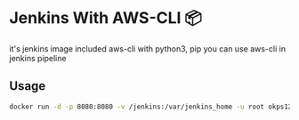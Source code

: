 # Jenkins With AWS-CLI 📦

it's jenkins image included aws-cli with python3, pip
you can use aws-cli in jenkins pipeline

## Usage

```bash
docker run -d -p 8080:8080 -v /jenkins:/var/jenkins_home -u root okps123/jenkins-with-aws-cli:latest
```
